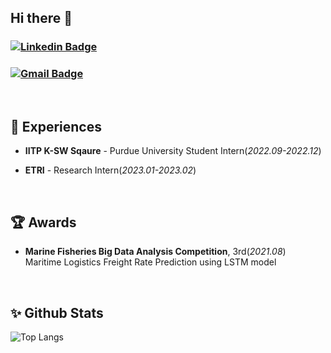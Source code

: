 ## Hi there 👋



### [![Linkedin Badge](https://img.shields.io/badge/-LinkedIn-blue?style=flat-square&logo=Linkedin&logoColor=white&link=https://www.linkedin.com/in/minjae-kim-95147924b/)](https://www.linkedin.com/in/minjae-kim-95147924b/)<br/>
### [![Gmail Badge](https://img.shields.io/badge/Gmail-d14836?style=flat-square&logo=Gmail&logoColor=white&link=mailto:kmj5596@khu.ac.kr)](mailto:kmj5596@khu.ac.kr)
<br/>

<!--
**MinJaeKim2796/MinJaeKim2796** is a ✨ _special_ ✨ repository because its `README.md` (this file) appears on your GitHub profile.

Here are some ideas to get you started:

- 🔭 I’m currently working on ...
- 🌱 I’m currently learning ...
- 👯 I’m looking to collaborate on ...
- 🤔 I’m looking for help with ...
- 💬 Ask me about ...
- 📫 How to reach me: ...
- 😄 Pronouns: ...
- ⚡ Fun fact: ...
-->


## 💼 Experiences

- **IITP K-SW Sqaure** - Purdue University Student Intern(_2022.09-2022.12_)<br/>

- **ETRI** - Research Intern(_2023.01-2023.02_)   
<br/>

   
   
## 🏆 Awards

- **Marine Fisheries Big Data Analysis Competition**, 3rd(_2021.08_)<br/>
Maritime Logistics Freight Rate Prediction using LSTM model
<br/>


<!--
Furiosa AI

## 📜 Conference
2023 ICTC
2023 ICCE-ASIA
2023 CSA
2023 KSC

## 🔠 Copyrights
C-2023-044704
C-2023-053985
-->


## ✨ Github Stats

<!--![Anurag's GitHub stats](https://github-readme-stats.vercel.app/api?username=MinjaeKim2796&theme=blue-green&show_icons=true)
-->
![Top Langs](https://github-readme-stats.vercel.app/api/top-langs/?username=MinjaeKim2796&layout=compact&theme=tokyonight)

